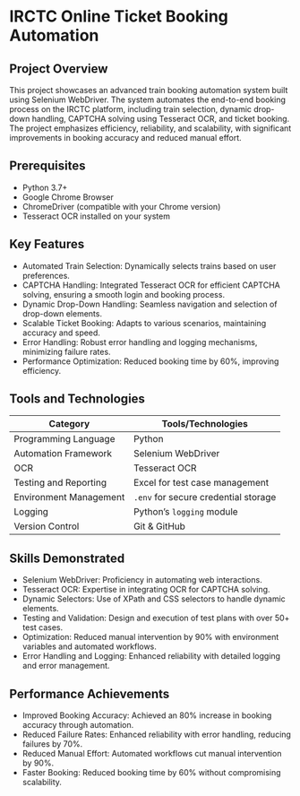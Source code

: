 # IRCTC Online Ticket Booking Automation

## Project Overview 
This project showcases an advanced train booking automation system built using Selenium WebDriver. The system automates the end-to-end booking process on the IRCTC platform, including train selection, dynamic drop-down handling, CAPTCHA solving using Tesseract OCR, and ticket booking. The project emphasizes efficiency, reliability, and scalability, with significant improvements in booking accuracy and reduced manual effort.

## Prerequisites
- Python 3.7+
- Google Chrome Browser
- ChromeDriver (compatible with your Chrome version)
- Tesseract OCR installed on your system

## Key Features
- Automated Train Selection: Dynamically selects trains based on user preferences.
- CAPTCHA Handling: Integrated Tesseract OCR for efficient CAPTCHA solving, ensuring a smooth login and booking process.
- Dynamic Drop-Down Handling: Seamless navigation and selection of drop-down elements.
- Scalable Ticket Booking: Adapts to various scenarios, maintaining accuracy and speed.
- Error Handling: Robust error handling and logging mechanisms, minimizing failure rates.
- Performance Optimization: Reduced booking time by 60%, improving efficiency.

## Tools and Technologies

| Category              | Tools/Technologies                 |
|-----------------------|------------------------------------|
| Programming Language  | Python                            |
| Automation Framework  | Selenium WebDriver                |
| OCR                   | Tesseract OCR                     |
| Testing and Reporting | Excel for test case management    |
| Environment Management| `.env` for secure credential storage |
| Logging               | Python’s `logging` module         |
| Version Control       | Git & GitHub                      |

## Skills Demonstrated
- Selenium WebDriver: Proficiency in automating web interactions.
- Tesseract OCR: Expertise in integrating OCR for CAPTCHA solving.
- Dynamic Selectors: Use of XPath and CSS selectors to handle dynamic elements.
- Testing and Validation: Design and execution of test plans with over 50+ test cases.
- Optimization: Reduced manual intervention by 90% with environment variables and automated workflows.
- Error Handling and Logging: Enhanced reliability with detailed logging and error management.

## Performance Achievements
- Improved Booking Accuracy: Achieved an 80% increase in booking accuracy through automation.
- Reduced Failure Rates: Enhanced reliability with error handling, reducing failures by 70%.
- Reduced Manual Effort: Automated workflows cut manual intervention by 90%.
- Faster Booking: Reduced booking time by 60% without compromising scalability.

